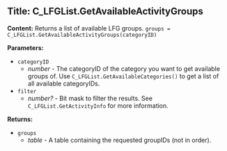 ## Title: C_LFGList.GetAvailableActivityGroups

**Content:**
Returns a list of available LFG groups.
`groups = C_LFGList.GetAvailableActivityGroups(categoryID)`

**Parameters:**
- `categoryID`
  - *number* - The categoryID of the category you want to get available groups of. Use `C_LFGList.GetAvailableCategories()` to get a list of all available categoryIDs.
- `filter`
  - *number?* - Bit mask to filter the results. See `C_LFGList.GetActivityInfo` for more information.

**Returns:**
- `groups`
  - *table* - A table containing the requested groupIDs (not in order).